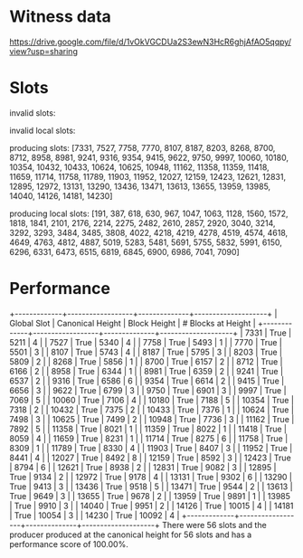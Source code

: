 Witness data
============

https://drive.google.com/file/d/1vOkVGCDUa2S3ewN3HcR6ghjAfAO5qqpy/view?usp=sharing

Slots
=====

invalid slots: 

invalid local slots:

producing slots: [7331, 7527, 7758, 7770, 8107, 8187, 8203, 8268, 8700, 8712, 8958, 8981, 9241, 9316, 9354, 9415, 9622, 9750, 9997, 10060, 10180, 10354, 10432, 10433, 10624, 10625, 10948, 11162, 11358, 11359, 11418, 11659, 11714, 11758, 11789, 11903, 11952, 12027, 12159, 12423, 12621, 12831, 12895, 12972, 13131, 13290, 13436, 13471, 13613, 13655, 13959, 13985, 14040, 14126, 14181, 14230]

producing local slots: [191, 387, 618, 630, 967, 1047, 1063, 1128, 1560, 1572, 1818, 1841, 2101, 2176, 2214, 2275, 2482, 2610, 2857, 2920, 3040, 3214, 3292, 3293, 3484, 3485, 3808, 4022, 4218, 4219, 4278, 4519, 4574, 4618, 4649, 4763, 4812, 4887, 5019, 5283, 5481, 5691, 5755, 5832, 5991, 6150, 6296, 6331, 6473, 6515, 6819, 6845, 6900, 6986, 7041, 7090]

Performance 
===========

+-------------+------------------+--------------+--------------------+
| Global Slot | Canonical Height | Block Height | # Blocks at Height |
+-------------+------------------+--------------+--------------------+
|    7331     |       True       |     5211     |         4          |
|    7527     |       True       |     5340     |         4          |
|    7758     |       True       |     5493     |         1          |
|    7770     |       True       |     5501     |         3          |
|    8107     |       True       |     5743     |         4          |
|    8187     |       True       |     5795     |         3          |
|    8203     |       True       |     5809     |         2          |
|    8268     |       True       |     5856     |         1          |
|    8700     |       True       |     6157     |         2          |
|    8712     |       True       |     6166     |         2          |
|    8958     |       True       |     6344     |         1          |
|    8981     |       True       |     6359     |         2          |
|    9241     |       True       |     6537     |         2          |
|    9316     |       True       |     6586     |         6          |
|    9354     |       True       |     6614     |         2          |
|    9415     |       True       |     6656     |         3          |
|    9622     |       True       |     6799     |         3          |
|    9750     |       True       |     6901     |         3          |
|    9997     |       True       |     7069     |         5          |
|    10060    |       True       |     7106     |         4          |
|    10180    |       True       |     7188     |         5          |
|    10354    |       True       |     7318     |         2          |
|    10432    |       True       |     7375     |         2          |
|    10433    |       True       |     7376     |         1          |
|    10624    |       True       |     7498     |         3          |
|    10625    |       True       |     7499     |         2          |
|    10948    |       True       |     7736     |         3          |
|    11162    |       True       |     7892     |         5          |
|    11358    |       True       |     8021     |         1          |
|    11359    |       True       |     8022     |         1          |
|    11418    |       True       |     8059     |         4          |
|    11659    |       True       |     8231     |         1          |
|    11714    |       True       |     8275     |         6          |
|    11758    |       True       |     8309     |         1          |
|    11789    |       True       |     8330     |         4          |
|    11903    |       True       |     8407     |         3          |
|    11952    |       True       |     8441     |         4          |
|    12027    |       True       |     8492     |         8          |
|    12159    |       True       |     8592     |         3          |
|    12423    |       True       |     8794     |         6          |
|    12621    |       True       |     8938     |         2          |
|    12831    |       True       |     9082     |         3          |
|    12895    |       True       |     9134     |         2          |
|    12972    |       True       |     9178     |         4          |
|    13131    |       True       |     9302     |         6          |
|    13290    |       True       |     9413     |         3          |
|    13436    |       True       |     9518     |         5          |
|    13471    |       True       |     9544     |         2          |
|    13613    |       True       |     9649     |         3          |
|    13655    |       True       |     9678     |         2          |
|    13959    |       True       |     9891     |         1          |
|    13985    |       True       |     9910     |         3          |
|    14040    |       True       |     9951     |         2          |
|    14126    |       True       |    10015     |         4          |
|    14181    |       True       |    10054     |         3          |
|    14230    |       True       |    10092     |         4          |
+-------------+------------------+--------------+--------------------+
There were 56 slots and the producer produced at the canonical height for 56 slots and has a performance score of 100.00%.
